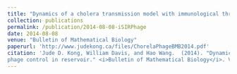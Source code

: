 ```yaml
---
title: "Dynamics of a cholera transmission model with immunological threshold and natural phage control in reservoir"
collection: publications
permalink: /publication/2014-08-08-iSIRPhage
date: 2014-08-08
venue: "Bulletin of Mathematical Biology"
paperurl: 'http://www.judekong.ca/files/ChorelaPhageBMB2014.pdf'
citation: 'Jude D. Kong, William Davis, and Hao Wang.  (2014). "Dynamics of a cholera transmission model with immunological threshold and natural
phage control in reservoir." <i>Bulletin of Mathematical Biology</i>. Vol. 76: 2025-2051.'
---
```


